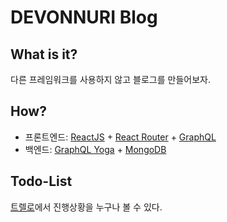 # DEVONNURI Blog

## What is it?

다른 프레임워크를 사용하지 않고 블로그를 만들어보자.

## How?

* 프론트엔드: [ReactJS](https://reactjs.org) + [React Router](https://github.com/ReactTraining/react-router) + [GraphQL](https://graphql.org/)
* 백엔드: [GraphQL Yoga](https://www.prisma.io/docs/graphql-ecosystem/graphql-yoga/overview-chaha122ho/) + [MongoDB](https://www.mongodb.com)

## Todo-List

[트렐로](https://trello.com/b/hNA5Hj3K)에서 진행상황을 누구나 볼 수 있다.